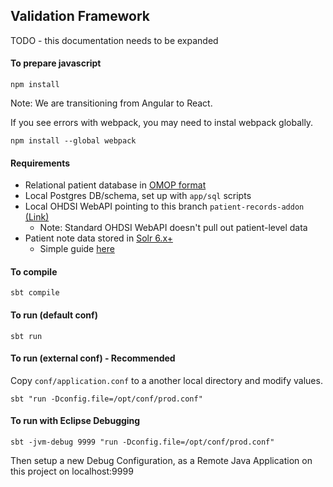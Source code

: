 ## Validation Framework

TODO - this documentation needs to be expanded

#### To prepare javascript
```
npm install
```
Note: We are transitioning from Angular to React.

If you see errors with webpack, you may need to instal webpack globally. 
```
npm install --global webpack
```

#### Requirements
- Relational patient database in [OMOP format](https://www.ohdsi.org/data-standardization/the-common-data-model/)
- Local Postgres DB/schema, set up with `app/sql` scripts
- Local OHDSI WebAPI pointing to this branch `patient-records-addon` [(Link)](https://github.com/OHDSI/WebAPI/tree/patient-records-addon)
  - Note: Standard OHDSI WebAPI doesn't pull out patient-level data
- Patient note data stored in [Solr 6.x+](http://lucene.apache.org/solr/)
  - Simple guide [here](simple-solr-setup.md)

#### To compile

```
sbt compile
```

#### To run (default conf)

```
sbt run
```

#### To run (external conf) - Recommended
Copy `conf/application.conf` to a another local directory and modify values.

```
sbt "run -Dconfig.file=/opt/conf/prod.conf"
```

#### To run with Eclipse Debugging
```
sbt -jvm-debug 9999 "run -Dconfig.file=/opt/conf/prod.conf"
```

Then setup a new Debug Configuration, as a Remote Java Application on this project on localhost:9999
